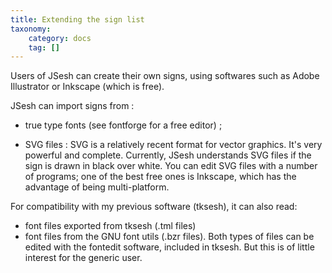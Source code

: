 ```yaml
---
title: Extending the sign list
taxonomy:
    category: docs
    tag: []
---
```


Users of JSesh can create their own signs, using softwares such as Adobe Illustrator or Inkscape (which is free).

JSesh can import signs from :

* true type fonts (see fontforge for a free editor) ;

* SVG files : SVG is a relatively recent format for vector graphics. It's very powerful and complete. Currently, JSesh understands SVG files if the sign is drawn in black over white. You can edit SVG files with a number of programs; one of the best free ones is Inkscape, which has the advantage of being multi-platform.

For compatibility with my previous software (tksesh), it can also read: 
  
* font files exported from tksesh (.tml files) 
* font files from the GNU font utils (.bzr files). Both types of files can be edited with the fontedit software, included in tksesh. But this is of little interest for the generic user.
